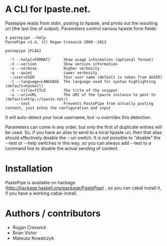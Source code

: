 # A CLI for lpaste.net.

Pastepipe reads from stdin, posting to hpaste, and prints out the resulting url (the last line of output). Parameters control various hpaste form fields:

```
$ pastepipe --help
PastePipe v1.4, (C) Rogan Creswick 2009--2012

pastepipe [FLAG]

  -? --help[=FORMAT]      Show usage information (optional format)
  -V --version            Show version information
  -v --verbose            Higher verbosity
  -q --quiet              Lower verbosity
  --user=USER             Your user name (default is taken from $USER)
  -l --language=LANGUAGE  The language used for syntax highlighting (default=haskell)
  -t --title=TITLE        The title of the snippet
  -u --uri=URL            The URI of the lpaste instance to post to (default=http://lpaste.net/)
     --test               Prevents PastePipe from actually posting content, just echos the configuration and input
```

It will auto-detect your local username, but -u overrides this detection.

Parameters can come in any order, but only the first of duplicate entries will be used. So, if you have an alias to send to a local hpaste uri, then that alias should effectively disable the --uri switch. It is not possible to "disable" the --test or --help switches in this way, so you can always add --test to a command line to disable the actual sending of content.

# Installation

PastePipe is available on hackage (http://hackage.haskell.org/package/PastePipe) , so you can cabal install it, if you have a working cabal-install.

# Authors / contributors

 - Rogan Creswick
 - Brian Victor
 - Mateusz Kowalczyk
